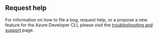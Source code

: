 ## Request help

For information on how to file a bug, request help, or a propose a new feature for the Azure Developer CLI, please visit the [troubleshooting and support](/azure/developer/azure-developer-cli/troubleshoot#create-a-GitHub-issue-to-request-help) page.
